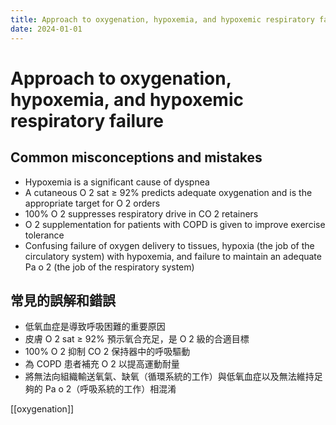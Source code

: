 ```yaml
---
title: Approach to oxygenation, hypoxemia, and hypoxemic respiratory failure
date: 2024-01-01
---
```

# Approach to oxygenation, hypoxemia, and hypoxemic respiratory failure

## Common misconceptions and mistakes
* Hypoxemia is a significant cause of dyspnea
* A cutaneous O 2 sat ≥ 92% predicts adequate oxygenation and is the appropriate target for O 2 orders
* 100% O 2 suppresses respiratory drive in CO 2 retainers
* O 2 supplementation for patients with COPD is given to improve exercise tolerance
* Confusing failure of oxygen delivery to tissues, hypoxia (the job of the circulatory system) with hypoxemia, and failure to maintain an adequate Pa o 2 (the job of the respiratory system)

## 常見的誤解和錯誤
* 低氧血症是導致呼吸困難的重要原因
* 皮膚 O 2 sat ≥ 92% 預示氧合充足，是 O 2 級的合適目標
* 100% O 2 抑制 CO 2 保持器中的呼吸驅動
* 為 COPD 患者補充 O 2 以提高運動耐量
* 將無法向組織輸送氧氣、缺氧（循環系統的工作）與低氧血症以及無法維持足夠的 Pa o 2（呼吸系統的工作）相混淆

[[oxygenation]]
